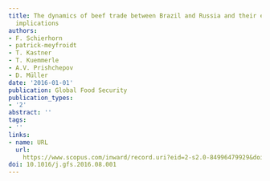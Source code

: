 ```yaml
---
title: The dynamics of beef trade between Brazil and Russia and their environmental
  implications
authors:
- F. Schierhorn
- patrick-meyfroidt
- T. Kastner
- T. Kuemmerle
- A.V. Prishchepov
- D. Müller
date: '2016-01-01'
publication: Global Food Security
publication_types:
- '2'
abstract: ''
tags:
- ''
links:
- name: URL
  url: 
    https://www.scopus.com/inward/record.uri?eid=2-s2.0-84996479929&doi=10.1016%2fj.gfs.2016.08.001&partnerID=40&md5=35a03cc98f8621ee3343e1ffafedfb67
doi: 10.1016/j.gfs.2016.08.001
---
```

